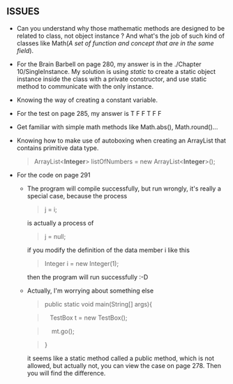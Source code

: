 ISSUES
------
*	Can you understand why those mathematic methods are designed to be related to class, not object instance ? And what's the job of such kind of classes like Math(*A set of function and concept that are in the same field*).
*	For the Brain Barbell on page 280, my answer is in the ./Chapter 10/SingleInstance. My solution is using *static* to create a static object instance inside the class with a private constructor, and use static method to communicate with the only instance.
*	Knowing the way of creating a constant variable.
*	For the test on page 285, my answer is T F F T F F
*	Get familiar with simple math methods like Math.abs(), Math.round()...
*	Knowing how to make use of autoboxing when creating an ArrayList that contains primitive data type.
	>   ArrayList<**Integer**> listOfNumbers = new ArrayList<**Integer**>();

*	For the code on page 291
	*	The program will compile successfully, but run wrongly, it's really a special case, because the process
		>   j = i;
		
		is actually a process of
		>   j = null;
		
		if you modify the definition of the data member i like this
		>   Integer i = new Integer(1);

		then the program will run successfully :-D

	*	Actually, I'm worrying about something else
		>public static void main(String[] args){

		>&nbsp;&nbsp;&nbsp;TestBox t = new TestBox();

		>&nbsp;&nbsp;&nbsp; mt.go();

		>}

		it seems like a static method called a public method, which is not allowed, but actually not, you can view the case on page 278. Then you will find the difference.